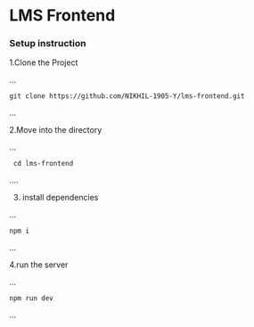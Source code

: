 # LMS Frontend

### Setup instruction

1.Clone the Project

...

    git clone https://github.com/NIKHIL-1905-Y/lms-frontend.git

...
    

2.Move into the directory

...

     cd lms-frontend
....


3. install dependencies

...

    npm i

...

4.run the server 

...
    
    npm run dev

...



